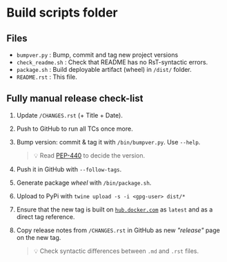 # Build scripts folder

## Files

- `bumpver.py` : Bump, commit and tag new project versions
- `check_readme.sh` : Check that README has no RsT-syntactic errors.
- `package.sh` : Build deployable artifact (wheel) in `/dist/` folder.
- `README.rst` : This file.

## Fully manual release check-list

1. Update `/CHANGES.rst` (+ Title + Date).

2. Push to GitHub to run all TCs once more.

3. Bump version: commit & tag it with `/bin/bumpver.py`. Use `--help`.
   > 💡 Read [PEP-440](https://www.python.org/dev/peps/pep-0440/) to decide the version.

4. Push it in GitHub with `--follow-tags`.

5. Generate package *wheel* with `/bin/package.sh`.

6. Upload to PyPi with `twine upload -s -i <gpg-user> dist/*`

7. Ensure that the new tag is built on
   [`hub.docker.com`](https://hub.docker.com/r/pypiserver/pypiserver)
   as `latest` and as a direct tag reference.

8. Copy release notes from `/CHANGES.rst` in GitHub as new *"release"*
   page on the new tag.
   > 💡 Check syntactic differences between `.md` and `.rst` files.
